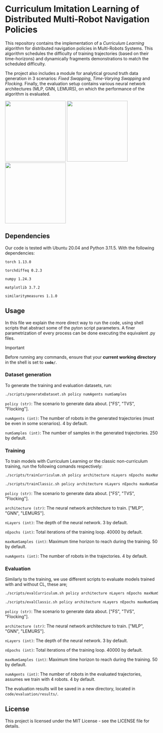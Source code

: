 # Curriculum Imitation Learning of Distributed Multi-Robot Navigation Policies

This repository contains the implementation of a *Curriculum Learning* algorithm for distributed navigation policies in Multi-Robots Systems. This algorithm schedules the difficulty of training trajectories (based on their time-horizons) and dynamically fragments demonstrations to match the scheduled difficulty.

The project also includes a module for analytical ground truth data generation in 3 scenarios: *Fixed Swapping*, *Time-Varying Swapping* and *Flocking*. Finally, the evaluation setup contains various neural network architectures (MLP, GNN, LEMURS), on which the performance of the algorithm is evaluated.

<p float="left">
<img src="figures/FS.gif" height="200">
<img src="figures/TVS.gif" height="200">
<img src="figures/flocking.gif" height="200">
</p>

## Dependencies

Our code is tested with Ubuntu 20.04 and Python 3.11.5. With the following dependencies: 

```torch 1.13.0``` 

```torchdiffeq 0.2.3```

```numpy 1.24.3```

```matplotlib 3.7.2```

```similaritymeasures 1.1.0```

## Usage

In this file we explain the more direct way to run the code, using shell scripts that abstract some of the pyton script parameters. A finer parametrization of every process can be done executing the equivalent .py files.

> [!IMPORTANT]
> Before running any commands, ensure that your **current working directory** in the shell is set to **`code/`**.

### Dataset generation

To generate the training and evaluation datasets, run:
```bash
./scripts/generateDataset.sh policy numAgents numSamples
```

```policy (str)```: The scenario to generate data about.  ["FS", "TVS", "Flocking"].

```numAgents (int)```: The number of robots in the generated trajectories (must be even in some scenarios).  4 by default.

```numSamples (int)```: The number of samples in the generated trajectories. 250 by default.

### Training
To train models with Curriculum Learning or the classic non-curriculum training, run the following comands respectively:
```bash
./scripts/trainCurriculum.sh policy architecture nLayers nEpochs maxNumSamples numAgents
```
```bash
./scripts/trainClassic.sh policy architecture nLayers nEpochs maxNumSamples numAgents
```
```policy (str)```: The scenario to generate data about.  ["FS", "TVS", "Flocking"].

```architecture (str)```: The neural network architecture to train.  ["MLP", "GNN", "LEMURS"].

```nLayers (int)```: The depth of the neural network.  3 by default.

```nEpochs (int)```: Total iterations of the training loop.  40000 by default.

```maxNumSamples (int)```: Maximum time horizon to reach during the training.  50 by default.

```numAgents (int)```: The number of robots in the trajectories.  4 by default.

### Evaluation

Similarly to the training, we use different scripts to evaluate models trained with and without CL, these are;
```bash
./scripts/evalCurriculum.sh policy architecture nLayers nEpochs maxNumSamples numAgents
```
```bash
./scripts/evalClassic.sh policy architecture nLayers nEpochs maxNumSamples numAgents
```
```policy (str)```: The scenario to generate data about.  ["FS", "TVS", "Flocking"].

```architecture (str)```: The neural network architecture to train.  ["MLP", "GNN", "LEMURS"].

```nLayers (int)```: The depth of the neural network.  3 by default.

```nEpochs (int)```: Total iterations of the training loop.  40000 by default.

```maxNumSamples (int)```: Maximum time horizon to reach during the training.  50 by default.

```numAgents (int)```: The number of robots in the evaluated trajectories, assumes we train with 4 robots.  4 by default.

The evaluation results will be saved in a new directory, located in ```code/evaluation/results/```.

## License

This project is licensed under the MIT License - see the LICENSE file for details.
